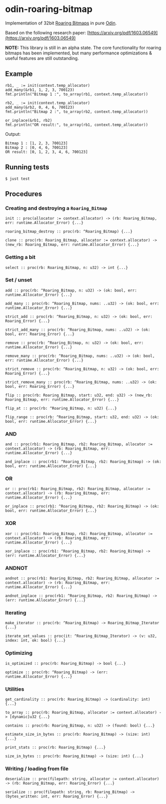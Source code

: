 # odin-roaring-bitmap
Implementation of 32bit [Roaring Bitmaps](https://roaringbitmap.org) in pure [Odin](https://odin-lang.org).

Based on the following research paper: [https://arxiv.org/pdf/1603.06549](https://arxiv.org/pdf/1603.06549)

**NOTE:** This library is still in an alpha state. The core functionality for roaring bitmaps has been implemented, but many performance optimizations & useful features are still outstanding.

## Example
```odin
rb1, _ := init(context.temp_allocator)
add_many(&rb1, 1, 2, 3, 700123)
fmt.println("Bitmap 1 :", to_array(rb1, context.temp_allocator))

rb2, _ := init(context.temp_allocator)
add_many(&rb2, 0, 4, 6, 700123)
fmt.println("Bitmap 2 :", to_array(rb2, context.temp_allocator))

or_inplace(&rb1, rb2)
fmt.println("OR result:", to_array(rb1, context.temp_allocator))
```

Output:
```
Bitmap 1 : [1, 2, 3, 700123]
Bitmap 2 : [0, 4, 6, 700123]
OR result: [0, 1, 2, 3, 4, 6, 700123]
```

## Running tests
```
$ just test
```

## Procedures
### Creating and destroying a `Roaring_Bitmap`
```
init :: proc(allocator := context.allocator) -> (rb: Roaring_Bitmap, err: runtime.Allocator_Error) {...}
```

```
roaring_bitmap_destroy :: proc(rb: ^Roaring_Bitmap) {...}
```

```
clone :: proc(rb: Roaring_Bitmap, allocator := context.allocator) -> (new_rb: Roaring_Bitmap, err: runtime.Allocator_Error) {...}
```

### Getting a bit
```
select :: proc(rb: Roaring_Bitmap, n: u32) -> int {...}
```

### Set / unset
```
add :: proc(rb: ^Roaring_Bitmap, n: u32) -> (ok: bool, err: runtime.Allocator_Error) {...}
```

```
add_many :: proc(rb: ^Roaring_Bitmap, nums: ..u32) -> (ok: bool, err: runtime.Allocator_Error) {...}
```

```
strict_add :: proc(rb: ^Roaring_Bitmap, n: u32) -> (ok: bool, err: Roaring_Error) {...}
```

```
strict_add_many :: proc(rb: ^Roaring_Bitmap, nums: ..u32) -> (ok: bool, err: Roaring_Error) {...}
```

```
remove :: proc(rb: ^Roaring_Bitmap, n: u32) -> (ok: bool, err: runtime.Allocator_Error) {...}
```

```
remove_many :: proc(rb: ^Roaring_Bitmap, nums: ..u32) -> (ok: bool, err: runtime.Allocator_Error) {...}
```

```
strict_remove :: proc(rb: ^Roaring_Bitmap, n: u32) -> (ok: bool, err: Roaring_Error) {...}
```

```
strict_remove_many :: proc(rb: ^Roaring_Bitmap, nums: ..u32) -> (ok: bool, err: Roaring_Error) {...}
```

```
flip :: proc(rb: Roaring_Bitmap, start: u32, end: u32) -> (new_rb: Roaring_Bitmap, err: runtime.Allocator_Error) {...}
```

```
flip_at :: proc(rb: ^Roaring_Bitmap, n: u32) {...}
```

```
flip_range :: proc(rb: ^Roaring_Bitmap, start: u32, end: u32) -> (ok: bool, err: runtime.Allocator_Error) {...}
```

### AND
```
and :: proc(rb1: Roaring_Bitmap, rb2: Roaring_Bitmap, allocator := context.allocator) -> (rb: Roaring_Bitmap, err: runtime.Allocator_Error) {...}
```

```
and_inplace :: proc(rb1: ^Roaring_Bitmap, rb2: Roaring_Bitmap) -> (ok: bool, err: runtime.Allocator_Error) {...}
```

### OR
```
or :: proc(rb1: Roaring_Bitmap, rb2: Roaring_Bitmap, allocator := context.allocator) -> (rb: Roaring_Bitmap, err: runtime.Allocator_Error) {...}
```

```
or_inplace :: proc(rb1: ^Roaring_Bitmap, rb2: Roaring_Bitmap) -> (ok: bool, err: runtime.Allocator_Error) {...}
```

### XOR
```
xor :: proc(rb1: Roaring_Bitmap, rb2: Roaring_Bitmap, allocator := context.allocator) -> (rb: Roaring_Bitmap, err: runtime.Allocator_Error) {...}
```

```
xor_inplace :: proc(rb1: ^Roaring_Bitmap, rb2: Roaring_Bitmap) -> (err: runtime.Allocator_Error) {...}
```

### ANDNOT
```
andnot :: proc(rb1: Roaring_Bitmap, rb2: Roaring_Bitmap, allocator := context.allocator) -> (rb: Roaring_Bitmap, err: runtime.Allocator_Error) {...}
```

```
andnot_inplace :: proc(rb1: ^Roaring_Bitmap, rb2: Roaring_Bitmap) -> (err: runtime.Allocator_Error) {...}
```

### Iterating
```
make_iterator :: proc(rb: ^Roaring_Bitmap) -> Roaring_Bitmap_Iterator {...}
```

```
iterate_set_values :: proc(it: ^Roaring_Bitmap_Iterator) -> (v: u32, index: int, ok: bool) {...}
```

### Optimizing
```
is_optimized :: proc(rb: Roaring_Bitmap) -> bool {...}
```

```
optimize :: proc(rb: ^Roaring_Bitmap) -> (err: runtime.Allocator_Error) {...}
```


### Utilities
```
get_cardinality :: proc(rb: Roaring_Bitmap) -> (cardinality: int) {...}
```

```
to_array :: proc(rb: Roaring_Bitmap, allocator := context.allocator) -> [dynamic]u32 {...}
```

```
contains :: proc(rb: Roaring_Bitmap, n: u32) -> (found: bool) {...}
```

```
estimate_size_in_bytes :: proc(rb: Roaring_Bitmap) -> (size: int) {...}
```

```
print_stats :: proc(rb: Roaring_Bitmap) {...}
```

```
size_in_bytes :: proc(rb: Roaring_Bitmap) -> (size: int) {...}
```

### Writing / loading from file
```
deserialize :: proc(filepath: string, allocator := context.allocator) -> (rb: Roaring_Bitmap, err: Roaring_Error) {...}
```

```
serialize :: proc(filepath: string, rb: Roaring_Bitmap) -> (bytes_written: int, err: Roaring_Error) {...}
```
